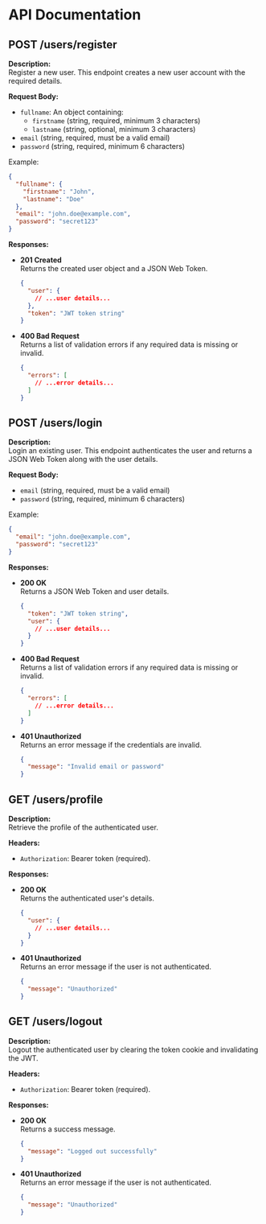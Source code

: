 # API Documentation

## POST /users/register

**Description:**  
Register a new user. This endpoint creates a new user account with the required details.

**Request Body:**  
- `fullname`: An object containing:
  - `firstname` (string, required, minimum 3 characters)
  - `lastname` (string, optional, minimum 3 characters)
- `email` (string, required, must be a valid email)
- `password` (string, required, minimum 6 characters)

Example:
```json
{
  "fullname": {
    "firstname": "John",
    "lastname": "Doe"
  },
  "email": "john.doe@example.com",
  "password": "secret123"
}
```

**Responses:**  
- **201 Created**  
  Returns the created user object and a JSON Web Token.
  ```json
  {
    "user": {
      // ...user details...
    },
    "token": "JWT token string"
  }
  ```
- **400 Bad Request**  
  Returns a list of validation errors if any required data is missing or invalid.
  ```json
  {
    "errors": [
      // ...error details...
    ]
  }
  ```

## POST /users/login

**Description:**  
Login an existing user. This endpoint authenticates the user and returns a JSON Web Token along with the user details.

**Request Body:**  
- `email` (string, required, must be a valid email)
- `password` (string, required, minimum 6 characters)

Example:
```json
{
  "email": "john.doe@example.com",
  "password": "secret123"
}
```

**Responses:**  
- **200 OK**  
  Returns a JSON Web Token and user details.
  ```json
  {
    "token": "JWT token string",
    "user": {
      // ...user details...
    }
  }
  ```
- **400 Bad Request**  
  Returns a list of validation errors if any required data is missing or invalid.
  ```json
  {
    "errors": [
      // ...error details...
    ]
  }
  ```
- **401 Unauthorized**  
  Returns an error message if the credentials are invalid.
  ```json
  {
    "message": "Invalid email or password"
  }
  ```

## GET /users/profile

**Description:**  
Retrieve the profile of the authenticated user.

**Headers:**  
- `Authorization`: Bearer token (required).

**Responses:**  
- **200 OK**  
  Returns the authenticated user's details.
  ```json
  {
    "user": {
      // ...user details...
    }
  }
  ```
- **401 Unauthorized**  
  Returns an error message if the user is not authenticated.
  ```json
  {
    "message": "Unauthorized"
  }
  ```

## GET /users/logout

**Description:**  
Logout the authenticated user by clearing the token cookie and invalidating the JWT.

**Headers:**  
- `Authorization`: Bearer token (required).

**Responses:**  
- **200 OK**  
  Returns a success message.
  ```json
  {
    "message": "Logged out successfully"
  }
  ```
- **401 Unauthorized**  
  Returns an error message if the user is not authenticated.
  ```json
  {
    "message": "Unauthorized"
  }
  ```
